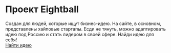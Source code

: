 # Проект Eightball

Создан для людей, которые ищут бизнес-идею. На сайте, в основном, представлены хайповые стартапы. Есди не тянуть, можно адаптировать идею под Россию и стать лидером в своей сфере. Найди идею для себя!  
[Найти идею](https://vladmokrousov.github.io/Eightball/dist/main.html)
